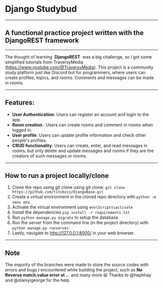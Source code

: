 
# Django Studybud
---
## A functional practice project written with the DjangoREST framework
---
The thought of learning  **DjangoREST**  was a big challenge, so I got some simplified tutorials from TraversyMedia (https://www.youtube.com/@TraversyMedia).
This project is a community study platform just like Discord but for programmers, where users can create profiles, topics, and rooms. Comments and messages can be made in rooms.
***


## Features:
+ **User Authentication**: Users can register an account and login to the app.
+ **Room creation** : Users can create rooms and comment in rooms when logged in.
+ **User profile**: Users can update profile information and check other people's profiles.
+ **CRUD functionality**: Users can create, enter, and read messages in rooms, but only delete and update messages and rooms if they are the creators of such messages or rooms.
---

## How to run a project locally/clone


1. Clone the repo using git clone using git clone:
`git clone https://github.com/titobzzz/DjangoBase.git`
2. Create a virtual environment in the cloned repo directory with `python -m venv env`.
3. Activate the virtual environment using `env\Scripts\activate`
4. Install the dependencies `pip install -r requirements.txt`
5. Run `python manage.py migrate` to setup the database.
6. Run the server from the command line (in the project directory) with `python manage.py runserver`.
7. Lastly, navigate to http://127.0.0.1:8000/ in your web browser.


---
## Note
The majority of the branches were made to store the source codes with errors and bugs I encountered while building the project, such as **No Reverse match**,**value error at ..**  and many more :smiley: Thanks to @hephhay and @olaniyigeorge for the help.

